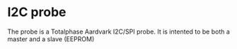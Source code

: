 # I2C probe

The probe is a Totalphase Aardvark I2C/SPI probe.
It is intented to be both a master and a slave (EEPROM)
